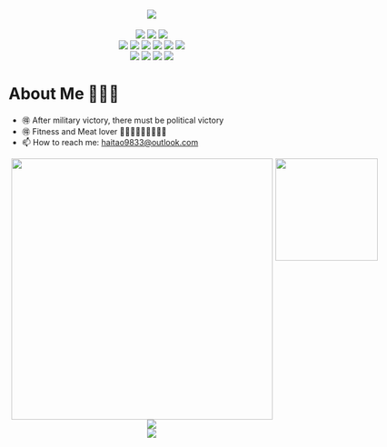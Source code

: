 <!--居中打印-->
<h1 align="center"><img src="https://readme-typing-svg.herokuapp.com/?lines=前沿革命🌏文质彬彬🦄蘧瑗知非&center=true&size=27"></h1>

<div align="center">
<img src="https://img.shields.io/badge/生活-健身-ff5722.svg?colorA=FFB6C1&colorB=4B0082&logo=underarmour&style=flat-square" />
<img src="https://img.shields.io/badge/读书-《孙子兵法》-ff5722.svg?colorA=FFB6C1&colorB=4B0082&logo=mdbook&style=flat-square" />
<img src="https://img.shields.io/badge/读书-《论语》-ff5722.svg?colorA=FFB6C1&colorB=4B0082&logo=mdbook&style=flat-square" />
<br>
<img src="https://img.shields.io/badge/Java-源码-ff5722.svg?colorB=00CD00" />
<img src="https://img.shields.io/badge/Java-Stream 流-ff5722.svg?colorB=00CD00" />
<img src="https://img.shields.io/badge/Java-算法-ff5722.svg?colorB=00CD00" />
<img src="https://img.shields.io/badge/Java-设计模式-ff5722.svg?colorB=00CD00" />
<img src="https://img.shields.io/badge/Java-类与对象-ff5722.svg?colorB=00CD00" />
<img src="https://img.shields.io/badge/Java-正则表达式-ff5722.svg?colorB=00CD00" />
<br>
<img src="https://img.shields.io/badge/Python-神经网络-ff5722.svg?colorB=ff69b4" />
<img src="https://img.shields.io/badge/Python-MathBert-ff5722.svg?colorB=ff69b4" />
<img src="https://img.shields.io/badge/Python-深度学习-ff5722.svg?colorB=ff69b4" />
<img src="https://img.shields.io/badge/Python-Jupyter Notebook-ff5722.svg?colorB=ff69b4" />
</div>

# About Me 👋🥱🥱

- :ideograph_advantage: After military victory, there must be political victory
- :ideograph_advantage: Fitness and Meat lover :egg::egg::egg::cut_of_meat::cut_of_meat::cut_of_meat::milk_glass::milk_glass::milk_glass:
- 📫 How to reach me: haitao9833@outlook.com

<!--数据统计-->
<!--语言统计-->
<div style="display: flex;text-align:center;">
  <img hspace="5px" width="460" src="https://github-readme-stats.vercel.app/api?username=haitao9833&show_icons=true&icon_color=CE1D2D&text_color=000000&bg_color=fff7f7,fae3d9,ffb6b9,ffeead" />
  <img hspace="0px" height="180px" src="https://github-readme-stats.vercel.app/api/top-langs/?username=haitao9833&hide_border=true&layout=compact&langs_count=10&text_color=000&icon_color=fff&bg_color=e2f2d5,87E293,78fee0,d280f9" />
</div>
<div align="center">
    <img src="https://github-readme-activity-graph.cyclic.app/graph?username=haitao9833&theme=minimal" />
</div>
<div align="center"><img src="https://profile-counter.glitch.me/haitao9833/count.svg" /></div>


<!--
// 待用
You are my ![visitors](https://visitor-badge.glitch.me/badge?page_id=haitao9833&left_color=green&right_color=red)
![Visitor Count](https://profile-counter.glitch.me/haitao9833/count.svg)
![Phodal's Title](http://brand.phodal.com/titles/generate/titles/pumpkin.svg)
<div align="left"> <img src="https://github-readme-stats.vercel.app/api?username=haitao9833&hide_border=true&show_icons=true&text_color=000&icon_color=000&bg_color=0,ea6161,ffc64d,fffc4d,52fa5a&theme=graywhite" /> </div>
-->
